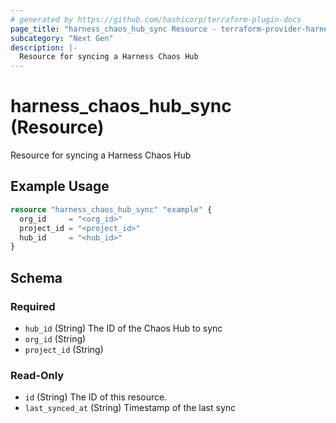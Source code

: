```yaml
---
# generated by https://github.com/hashicorp/terraform-plugin-docs
page_title: "harness_chaos_hub_sync Resource - terraform-provider-harness"
subcategory: "Next Gen"
description: |-
  Resource for syncing a Harness Chaos Hub
---
```


# harness_chaos_hub_sync (Resource)

Resource for syncing a Harness Chaos Hub

## Example Usage

```terraform
resource "harness_chaos_hub_sync" "example" {
  org_id     = "<org_id>"
  project_id = "<project_id>"
  hub_id     = "<hub_id>"
}
```

<!-- schema generated by tfplugindocs -->
## Schema

### Required

- `hub_id` (String) The ID of the Chaos Hub to sync
- `org_id` (String)
- `project_id` (String)

### Read-Only

- `id` (String) The ID of this resource.
- `last_synced_at` (String) Timestamp of the last sync
